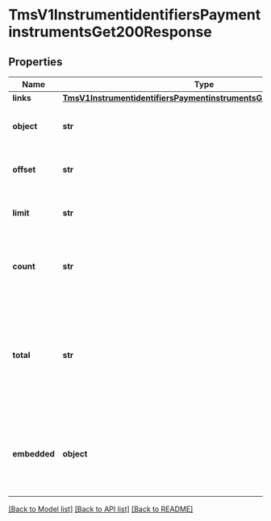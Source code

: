 # TmsV1InstrumentidentifiersPaymentinstrumentsGet200Response

## Properties
Name | Type | Description | Notes
------------ | ------------- | ------------- | -------------
**links** | [**TmsV1InstrumentidentifiersPaymentinstrumentsGet200ResponseLinks**](TmsV1InstrumentidentifiersPaymentinstrumentsGet200ResponseLinks.md) |  | [optional] 
**object** | **str** | Shows the response is a collection of objects. | [optional] 
**offset** | **str** | The offset parameter supplied in the request. | [optional] 
**limit** | **str** | The limit parameter supplied in the request. | [optional] 
**count** | **str** | The number of Payment Instruments returned in the array. | [optional] 
**total** | **str** | The total number of Payment Instruments associated with the Instrument Identifier in the zero-based dataset. | [optional] 
**embedded** | **object** | Array of Payment Instruments returned for the supplied Instrument Identifier. | [optional] 

[[Back to Model list]](../README.md#documentation-for-models) [[Back to API list]](../README.md#documentation-for-api-endpoints) [[Back to README]](../README.md)


